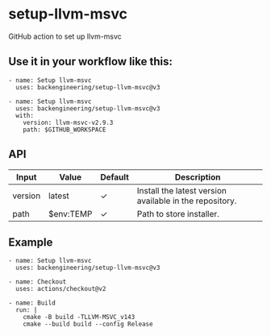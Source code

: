 # setup-llvm-msvc
GitHub action to set up llvm-msvc


## Use it in your workflow like this:
```
- name: Setup llvm-msvc
  uses: backengineering/setup-llvm-msvc@v3
```
```
- name: Setup llvm-msvc
  uses: backengineering/setup-llvm-msvc@v3
  with:
    version: llvm-msvc-v2.9.3
    path: $GITHUB_WORKSPACE

```        

API
---

| Input     | Value       | Default | Description
| --------- | -------     | ------- | -----------
| version   | latest      | ✓       | Install the latest version available in the repository.
| path      | $env:TEMP   | ✓       | Path to store installer.

## Example
```
- name: Setup llvm-msvc
  uses: backengineering/setup-llvm-msvc@v3

- name: Checkout
  uses: actions/checkout@v2
      
- name: Build
  run: |
    cmake -B build -TLLVM-MSVC_v143
    cmake --build build --config Release
```

